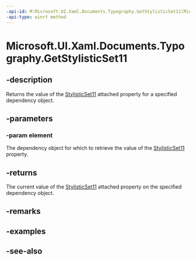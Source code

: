 ```yaml
---
-api-id: M:Microsoft.UI.Xaml.Documents.Typography.GetStylisticSet11(Microsoft.UI.Xaml.DependencyObject)
-api-type: winrt method
---
```


<!-- Method syntax
public bool GetStylisticSet11(Windows.UI.Xaml.DependencyObject element)
-->

# Microsoft.UI.Xaml.Documents.Typography.GetStylisticSet11

## -description
Returns the value of the [StylisticSet11](/uwp/api/microsoft.ui.xaml.documents.typography#xaml-attached-properties) attached property for a specified dependency object.

## -parameters
### -param element
The dependency object for which to retrieve the value of the [StylisticSet11](/uwp/api/microsoft.ui.xaml.documents.typography#xaml-attached-properties) property.

## -returns
The current value of the [StylisticSet11](/uwp/api/microsoft.ui.xaml.documents.typography#xaml-attached-properties) attached property on the specified dependency object.

## -remarks

## -examples

## -see-also

